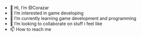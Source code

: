- 👋 Hi, I’m @Corazar
- 👀 I’m interested in game developing
- 🌱 I’m currently learning game development and programming
- 💞️ I’m looking to collaborate on stuff i feel like
- 📫 How to reach me 

<!---
Corazar/Corazar is a ✨ special ✨ repository because its `README.md` (this file) appears on your GitHub profile.
You can click the Preview link to take a look at your changes.
--->
